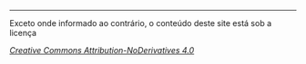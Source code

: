 ***
Exceto onde informado ao contrário, o conteúdo deste site está sob a licença

_[Creative Commons Attribution-NoDerivatives 4.0](https://creativecommons.org/licenses/by-nd/4.0/deed)_

